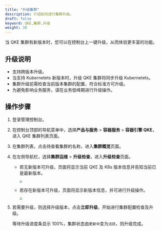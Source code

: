 ```yaml
---
title: "升级集群"
description: 介绍如何进行集群升级。
draft: false
keyword: QKE,集群,升级
weight: 30
---
```


当 QKE 集群有新版本时，您可以在控制台上一键升级，从而体验更丰富的功能。

## 升级说明

- 支持跨版本升级。
- 当支持 Kubernetets 新版本时，升级 QKE 集群将同步升级 Kubernetets。
- 集群升级前需检查当前版本集群的配置，符合标准方可升级。
- 为避免影响业务服务，请在业务低峰期进行升级操作。

## 操作步骤

1. 登录管理控制台。

2. 在控制台顶部的导航菜单中，选择**产品与服务** > **容器服务** > **容器引擎 QKE**，进入 QKE 集群列表页面。

3. 在集群列表，点击待查看集群的名称，进入**集群概览**页面。

4. 在左侧导航栏，选择**集群运维** > **升级检查**，进入**升级检查**页面。

   - 若无新版本可升级，页面将显示当前 QKE 及 K8s 版本信息并告知当前已是最新版本。

     <img src="/container/qke_plus/_images/qke_version_info.png" style="zoom:50%;" />

   - 若存在新版本可升级，页面将显示新版本信息，并可进行升级操作。

     <img src="/container/qke_plus/_images/qke_version_upgrade.png" style="zoom:50%;" />

5. 若需要升级，则选择升级版本，点击**立即升级**，开始进行集群配置检查及升级。

   等待升级进度条显示 100%，集群状态由`更新中`变为`活跃`，则升级完成。

   



